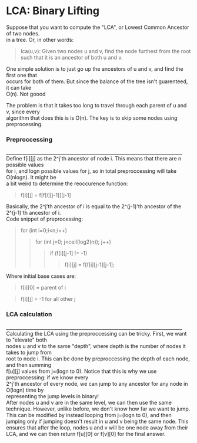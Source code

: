 <h1>LCA: Binary Lifting </h1>

Suppose that you want to compute the "LCA", or Lowest Common Ancestor
of two nodes. <br> in a tree. Or, in other words:
> lca(u,v): Given two nodes u and v, find the node furthest from the root
<br> such that it is an ancestor of both u and v.

One simple solution is to just go up the ancestors of u and v, and find
the first one that <br> occurs for both of them. But since the balance
of the tree isn't guarenteed, it can take <br> O(n). Not goood

The problem is that it takes too long to travel through each parent of
u and v, since every <br> algorithm that does this is is O(n). The key
is to skip some nodes using preprocessing.

<h3> Preproccessing </h3>
___________________________________________________________________________
Define f[i][j] as the 2^j'th ancestor of node i. This means that there
are n possible values <br> for i, and logn possible values for j, so
in total preproccessing will take O(nlogn). It might be <br>
a bit weird to determine the reoccurence function:

> f[i][j] = f[f[i][j-1]][j-1]

Basically, the 2^j'th ancestor of i is equal to the 2^(j-1)'th ancestor
of the 2^(j-1)'th ancestor of i. <br>
Code snippet of preprocessing:
> for (int i=0;i<n;i++)
>> for (int j=0; j<ceil(log2(n)); j++)
>>> if (f[i][j-1] != -1)
>>>> f[i][j] = f[f[i][j-1][j-1];

Where initial base cases are:
> f[i][0] = parent of i

> f[i][j] = -1 for all other j

<h3>LCA calculation</h3>
___________________________________________________________________________
Calculating the LCA using the preproccessing can be tricky. First, we want
to "elevate" both <br> nodes u and v to the same "depth", where depth
is the number of nodes it takes to jump from
<br> root to node i. This can be done by preproccessing the depth of each
node, and then summing <br> f[u][j] values from j=(logn to 0).
Notice that this is why we use preproccessing: if we know every
<br> 2^j'th ancestor of every node, we can jump to any ancestor for any node
in O(logn) time by <br> representing the jump levels in binary!

<br>
After nodes u and v are in the same level, we can then use the same technique.
However, unlike before, we don't know how far we want to jump. This can be 
modified by instead looping from j=(logn to 0), and then jumping only if 
jumping doesn't result in u and v being the same node. This ensures that 
after the loop, nodes u and v will be one node away from their LCA,
and we can then return f[u][0] or f[v][0] for the final answer.


